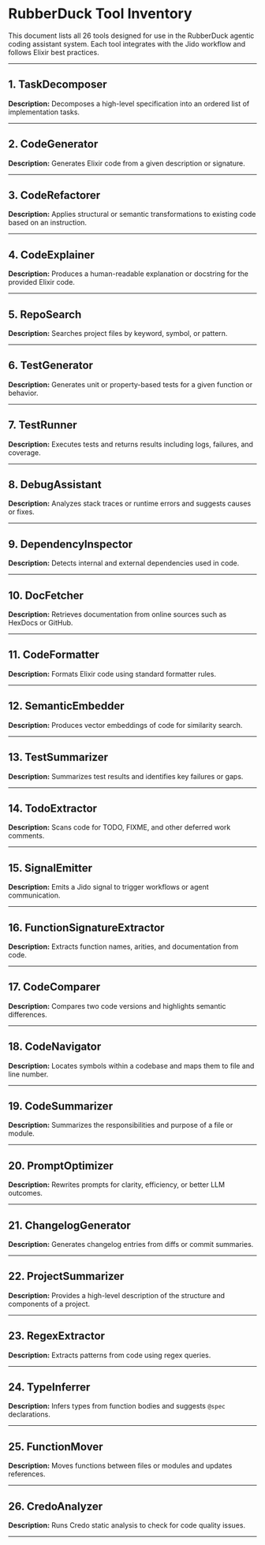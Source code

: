 # RubberDuck Tool Inventory

This document lists all 26 tools designed for use in the RubberDuck agentic coding assistant system. Each tool integrates with the Jido workflow and follows Elixir best practices.

---

## 1. **TaskDecomposer**
**Description:** Decomposes a high-level specification into an ordered list of implementation tasks.

---

## 2. **CodeGenerator**
**Description:** Generates Elixir code from a given description or signature.

---

## 3. **CodeRefactorer**
**Description:** Applies structural or semantic transformations to existing code based on an instruction.

---

## 4. **CodeExplainer**
**Description:** Produces a human-readable explanation or docstring for the provided Elixir code.

---

## 5. **RepoSearch**
**Description:** Searches project files by keyword, symbol, or pattern.

---

## 6. **TestGenerator**
**Description:** Generates unit or property-based tests for a given function or behavior.

---

## 7. **TestRunner**
**Description:** Executes tests and returns results including logs, failures, and coverage.

---

## 8. **DebugAssistant**
**Description:** Analyzes stack traces or runtime errors and suggests causes or fixes.

---

## 9. **DependencyInspector**
**Description:** Detects internal and external dependencies used in code.

---

## 10. **DocFetcher**
**Description:** Retrieves documentation from online sources such as HexDocs or GitHub.

---

## 11. **CodeFormatter**
**Description:** Formats Elixir code using standard formatter rules.

---

## 12. **SemanticEmbedder**
**Description:** Produces vector embeddings of code for similarity search.

---

## 13. **TestSummarizer**
**Description:** Summarizes test results and identifies key failures or gaps.

---

## 14. **TodoExtractor**
**Description:** Scans code for TODO, FIXME, and other deferred work comments.

---

## 15. **SignalEmitter**
**Description:** Emits a Jido signal to trigger workflows or agent communication.

---

## 16. **FunctionSignatureExtractor**
**Description:** Extracts function names, arities, and documentation from code.

---

## 17. **CodeComparer**
**Description:** Compares two code versions and highlights semantic differences.

---

## 18. **CodeNavigator**
**Description:** Locates symbols within a codebase and maps them to file and line number.

---

## 19. **CodeSummarizer**
**Description:** Summarizes the responsibilities and purpose of a file or module.

---

## 20. **PromptOptimizer**
**Description:** Rewrites prompts for clarity, efficiency, or better LLM outcomes.

---

## 21. **ChangelogGenerator**
**Description:** Generates changelog entries from diffs or commit summaries.

---

## 22. **ProjectSummarizer**
**Description:** Provides a high-level description of the structure and components of a project.

---

## 23. **RegexExtractor**
**Description:** Extracts patterns from code using regex queries.

---

## 24. **TypeInferrer**
**Description:** Infers types from function bodies and suggests `@spec` declarations.

---

## 25. **FunctionMover**
**Description:** Moves functions between files or modules and updates references.

---

## 26. **CredoAnalyzer**
**Description:** Runs Credo static analysis to check for code quality issues.

---

